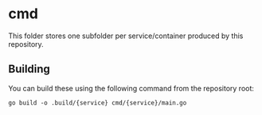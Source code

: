 # cmd

This folder stores one subfolder per service/container produced by this repository.

## Building

You can build these using the following command from the repository root:

```shell
go build -o .build/{service} cmd/{service}/main.go
```

